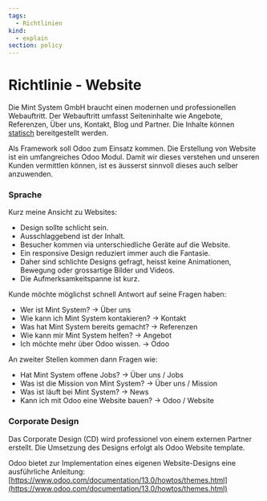 ```yaml
---
tags:
  - Richtlinien
kind:
  - explain
section: policy
---
```


# Richtlinie - Website

Die Mint System GmbH braucht einen modernen und professionellen Webauftritt. Der Webauftritt umfasst Seiteninhalte wie Angebote, Referenzen, Über uns, Kontakt, Blog und Partner. Die Inhalte können [statisch](https://www.keycdn.com/support/difference-between-static-and-dynamic "https://www.keycdn.com/support/difference-between-static-and-dynamic") bereitgestellt werden.

Als Framework soll Odoo zum Einsatz kommen. Die Erstellung von Website ist ein umfangreiches Odoo Modul. Damit wir dieses verstehen und unseren Kunden vermittlen können, ist es äusserst sinnvoll dieses auch selber anzuwenden.

### Sprache

Kurz meine Ansicht zu Websites:

- Design sollte schlicht sein.
- Ausschlaggebend ist der Inhalt.
- Besucher kommen via unterschiedliche Geräte auf die Website.
- Ein responsive Design reduziert immer auch die Fantasie.
- Daher sind schlichte Designs gefragt, heisst keine Animationen, Bewegung oder grossartige Bilder und Videos.
- Die Aufmerksamkeitspanne ist kurz.

Kunde möchte möglichst schnell Antwort auf seine Fragen haben:

- Wer ist Mint System? -> Über uns
- Wie kann ich Mint System kontakieren? -> Kontakt
- Was hat Mint System bereits gemacht? -> Referenzen
- Wie kann mir Mint System helfen? -> Angebot
- Ich möchte mehr über Odoo wissen. -> Odoo

An zweiter Stellen kommen dann Fragen wie:

- Hat Mint System offene Jobs? -> Über uns / Jobs
- Was ist die Mission von Mint System? -> Über uns / Mission
- Was ist läuft bei Mint System? -> News
- Kann ich mit Odoo eine Website bauen? -> Odoo / Website

### Corporate Design

Das Corporate Design (CD) wird professionel von einem externen Partner erstellt. Die Umsetzung des Designs erfolgt als Odoo Website template.

Odoo bietet zur Implementation eines eigenen Website-Designs eine ausführliche Anleitung: [https://www.odoo.com/documentation/13.0/howtos/themes.html](https://www.odoo.com/documentation/13.0/howtos/themes.html)
